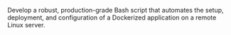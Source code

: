 Develop a robust, production-grade Bash script that automates the setup, deployment, and configuration of a Dockerized application on a remote Linux server.
